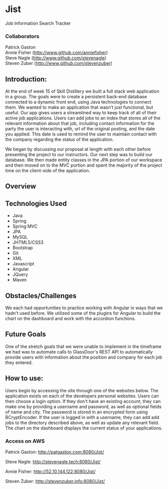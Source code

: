 # Jist
Job Information Search Tracker

### Collaborators 
Patrick Gaston<br>
Annie Fisher (http://www.github.com/anniefisher)<br>
Steve Nagle (http://www.github.com/stevenagle)<br>
Steven Zuber (http://www.github.com/stevenzuber)

## Introduction:
At the end of week 15 of Skill Distillery we built a full stack web application in a group. The goals were to create a persistent back-end
database connected to a dynamic front end, using Java technologies to connect them.
We wanted to make an application that wasn't just functional, but useful. Our app gives users a streamlined way to
keep track of all of their active job applications. Users can add jobs to an index that stores all of the relevant information
about that job, including contact information for the party the user is interacting with, url of the original posting, and
the date you applied. This date is used to remind the user to maintain contact with the company regarding the status of the application.

We began by discussing our proposal at length with each other before presenting the project to our instructors.
Our next step was to build our database. We then made entity classes in the JPA portion of our workspace
and then moved on to the MVC portion and spent the majority of the project time on the client-side of the application.

## Overview

## Technologies Used
<ul>
<li>Java</li>
<li>Spring</li>
<li>Spring MVC</li>
<li>JPA</li>
<li>MySQL</li>
<li>JHTML5/CSS3</li>
<li>Bootstrap</li>
<li>Git</li>
<li>XML</li>
<li>Javascript</li>
<li>Angular</li>
<li>JQuery</li>
<li>Maven</li>
</ul>

## Obstacles/Challenges
We each had opportunities to practice working with Angular in ways that we hadn't used before. We utilized some of the plugins for Angular
to build the chart on the dashboard and work with the accordion functions.

## Future Goals

One of the stretch goals that we were unable to implement in the timeframe we had was to automate calls to GlassDoor's REST API to
automatically provide users with information about the position and company for each job they entered.

## How to use:

Users begin by accessing the site through one of the websites below. The application exists on each of the developers personal websites.
Users can then choose a login option. If they don't have an existing account, they can make one by providing a username and password, as
well as optional fields of name and city. The password is stored in an encrypted form using BCryptEncoder. If the user is logged in with a
username, they can add add jobs to the directory described above, as well as update any relevant field. The chart on the dashboard
displays the current status of your applications.



### Access on AWS

Patrick Gaston: http://patgaston.com:8080/Jist/

Steve Nagle: http://stevenagle.tech:8080/Jist/

Annie Fisher: http://52.10.144.122:8080/Jist/

Steven Zuber: http://stevenzuber.info:8080/Jist/
